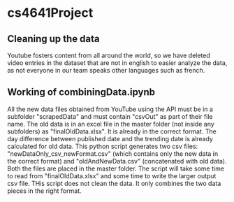 # cs4641Project

## Cleaning up the data

Youtube fosters content from all around the world, so we have deleted video entries in the dataset that are not in english to easier analyze the data, as not everyone in our team speaks other languages such as french. 

## Working of combiningData.ipynb

All the new data files obtained from YouTube using the API must be in a subfolder "scrapedData\" and must contain "csvOut" as part of their file name. The old data is in an excel file in the master folder (not inside any subfolders) as "finalOldData.xlsx". It is already in the correct format. The day difference between published date and the trending date is already calculated for old data. This python script generates two csv files: "newDataOnly_csv_newFormat.csv" (which contains only the new data in the correct format) and "oldAndNewData.csv" (concatenated with old data). Both the files are placed in the master folder. The script will take some time to read from "finalOldData.xlsx" and some time to write the larger output csv file. THis script does not clean the data. It only combines the two data pieces in the right format.

